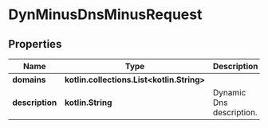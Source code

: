 
# DynMinusDnsMinusRequest

## Properties
Name | Type | Description | Notes
------------ | ------------- | ------------- | -------------
**domains** | **kotlin.collections.List&lt;kotlin.String&gt;** |  | 
**description** | **kotlin.String** | Dynamic Dns description. |  [optional]



